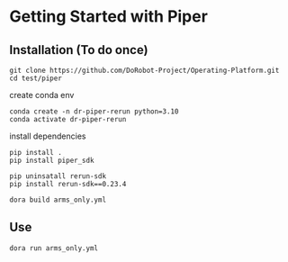 # Getting Started with Piper

## Installation (To do once)

```
git clone https://github.com/DoRobot-Project/Operating-Platform.git
cd test/piper
```

create conda env
```
conda create -n dr-piper-rerun python=3.10
conda activate dr-piper-rerun
```

install dependencies
```
pip install .
pip install piper_sdk
```

```
pip uninsatall rerun-sdk
pip install rerun-sdk==0.23.4
```

```
dora build arms_only.yml
```

## Use

```
dora run arms_only.yml
```
